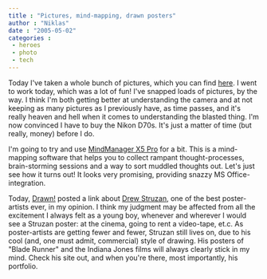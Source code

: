 ```yaml
---
title : "Pictures, mind-mapping, drawn posters"
author : "Niklas"
date : "2005-05-02"
categories : 
 - heroes
 - photo
 - tech
---
```


Today I've taken a whole bunch of pictures, which you can find [here](https://niklasblog.com/bilder/2005-05-02). I went to work today, which was a lot of fun! I've snapped loads of pictures, by the way. I think I'm both getting better at understanding the camera and at not keeping as many pictures as I previously have, as time passes, and it's really heaven and hell when it comes to understanding the blasted thing. I'm now convinced I have to buy the Nikon D70s. It's just a matter of time (but really, money) before I do.

I'm going to try and use [MindManager X5 Pro](http://www.mindjet.com/eu/products/mindmanager_x5pro) for a bit. This is a mind-mapping software that helps you to collect rampant thought-processes, brain-storming sessions and a way to sort muddled thoughts out. Let's just see how it turns out! It looks very promising, providing snazzy MS Office-integration.

Today, [Drawn!](http://drawn.ca) posted a link about [Drew Struzan](http://www.drewstruzan.com), one of the best poster-artists ever, in my opinion. I think my judgment may be affected from all the excitement I always felt as a young boy, whenever and wherever I would see a Struzan poster: at the cinema, going to rent a video-tape, et.c. As poster-artists are getting fewer and fewer, Struzan still lives on, due to his cool (and, one must admit, commercial) style of drawing. His posters of "Blade Runner" and the Indiana Jones films will always clearly stick in my mind. Check his site out, and when you're there, most importantly, his portfolio.
